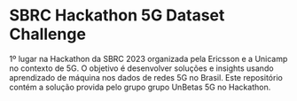 # SBRC Hackathon 5G Dataset Challenge
1º lugar na Hackathon da SBRC 2023 organizada pela Ericsson e a Unicamp no contexto de 5G.  O objetivo é desenvolver soluções e insights usando aprendizado de máquina nos dados de redes 5G no Brasil. Este repositório contém a solução provida pelo grupo grupo UnBetas 5G no Hackathon.
